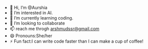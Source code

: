 - 👋 Hi, I’m @Aurshia
- 👀 I’m interested in AI.
- 🌱 I’m currently learning coding.
- 💞️ I’m looking to collaborate  
- 📫  reach me throgh arshmudssr@gmail.com
- 😄 Pronouns:She/her 
- ⚡ Fun fact:I can write code faster than I can make a cup of coffee! 

<!---
Aurshia/Aurshia is a ✨ special ✨ repository because its `README.md` (this file) appears on your GitHub profile.
You can click the Preview link to take a look at your changes.
--->
